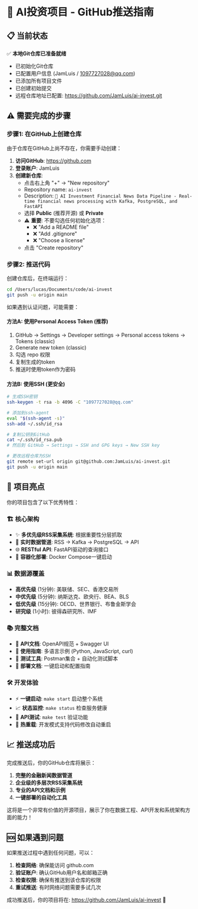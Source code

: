 # 🚀 AI投资项目 - GitHub推送指南

## 📋 当前状态

✅ **本地Git仓库已准备就绪**
- 已初始化Git仓库
- 已配置用户信息 (JamLuis / 1097727028@qq.com)
- 已添加所有项目文件
- 已创建初始提交
- 远程仓库地址已配置: https://github.com/JamLuis/ai-invest.git

## ⚠️ 需要完成的步骤

### 步骤1: 在GitHub上创建仓库

由于仓库在GitHub上尚不存在，你需要手动创建：

1. **访问GitHub**: https://github.com
2. **登录账户**: JamLuis
3. **创建新仓库**:
   - 点击右上角 "+" → "New repository"
   - Repository name: `ai-invest`
   - Description: `🚀 AI Investment Financial News Data Pipeline - Real-time financial news processing with Kafka, PostgreSQL, and FastAPI`
   - 选择 **Public** (推荐开源) 或 **Private**
   - ⚠️ **重要**: 不要勾选任何初始化选项：
     - ❌ "Add a README file"
     - ❌ "Add .gitignore"  
     - ❌ "Choose a license"
   - 点击 "Create repository"

### 步骤2: 推送代码

创建仓库后，在终端运行：

```bash
cd /Users/lucas/Documents/code/ai-invest
git push -u origin main
```

如果遇到认证问题，可能需要：

#### 方法A: 使用Personal Access Token (推荐)
1. GitHub → Settings → Developer settings → Personal access tokens → Tokens (classic)
2. Generate new token (classic)
3. 勾选 repo 权限
4. 复制生成的token
5. 推送时使用token作为密码

#### 方法B: 使用SSH (更安全)
```bash
# 生成SSH密钥
ssh-keygen -t rsa -b 4096 -C "1097727028@qq.com"

# 添加到ssh-agent
eval "$(ssh-agent -s)"
ssh-add ~/.ssh/id_rsa

# 复制公钥到GitHub
cat ~/.ssh/id_rsa.pub
# 然后到 GitHub → Settings → SSH and GPG keys → New SSH key

# 更改远程仓库为SSH
git remote set-url origin git@github.com:JamLuis/ai-invest.git
git push -u origin main
```

## 🎯 项目亮点

你的项目包含了以下优秀特性：

### 🏗️ 核心架构
- ✨ **多优先级RSS采集系统**: 根据重要性分层抓取
- 🔄 **实时数据管道**: RSS → Kafka → PostgreSQL → API
- 🌐 **RESTful API**: FastAPI驱动的查询接口
- 🐳 **容器化部署**: Docker Compose一键启动

### 📊 数据源覆盖
- **高优先级** (1分钟): 美联储、SEC、香港交易所
- **中优先级** (5分钟): 纳斯达克、欧央行、BEA、BLS
- **低优先级** (15分钟): OECD、世界银行、布鲁金斯学会
- **研究级** (1小时): 彼得森研究所、IMF

### 📚 完整文档
- 🔧 **API文档**: OpenAPI规范 + Swagger UI
- 📖 **使用指南**: 多语言示例 (Python, JavaScript, curl)
- 🧪 **测试工具**: Postman集合 + 自动化测试脚本
- 🚀 **部署文档**: 一键启动和配置指南

### 🛠️ 开发体验
- ⚡ **一键启动**: `make start` 启动整个系统
- 📈 **状态监控**: `make status` 检查服务健康
- 🧪 **API测试**: `make test` 验证功能
- 🔄 **热重载**: 开发模式支持代码修改自动重启

## 📈 推送成功后

完成推送后，你的GitHub仓库将展示：

1. **完整的金融新闻数据管道**
2. **企业级的多层次RSS采集系统**  
3. **专业的API文档和示例**
4. **一键部署的自动化工具**

这将是一个非常有价值的开源项目，展示了你在数据工程、API开发和系统架构方面的能力！

## 🆘 如果遇到问题

如果推送过程中遇到任何问题，可以：

1. **检查网络**: 确保能访问 github.com
2. **验证账户**: 确认GitHub用户名和邮箱正确
3. **检查权限**: 确保有推送到该仓库的权限
4. **重试推送**: 有时网络问题需要多试几次

成功推送后，你的项目将在: https://github.com/JamLuis/ai-invest 🎉